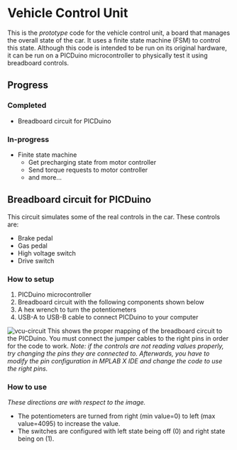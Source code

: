 # Vehicle Control Unit

This is the *prototype* code for the vehicle control unit, a board that manages the overall state of the car. It uses a finite state machine (FSM) to control this state. Although this code is intended to be run on its original hardware, it can be run on a PICDuino microcontroller to physically test it using breadboard controls.

## Progress
### Completed
- Breadboard circuit for PICDuino

### In-progress
- Finite state machine
  - Get precharging state from motor controller
  - Send torque requests to motor controller
  - and more...

## Breadboard circuit for PICDuino
This circuit simulates some of the real controls in the car. These controls are:
- Brake pedal
- Gas pedal
- High voltage switch
- Drive switch

### How to setup
1. PICDuino microcontroller
2. Breadboard circuit with the following components shown below
3. A hex wrench to turn the potentiometers
4. USB-A to USB-B cable to connect PICDuino to your computer

![vcu-circuit](https://user-images.githubusercontent.com/72328335/151675667-8e6ae435-11d8-482e-8f56-c0d1faa9b7b1.png)
This shows the proper mapping of the breadboard circuit to the PICDuino. You must connect the jumper cables to the right pins in order for the code to work.
*Note: if the controls are not reading values properly, try changing the pins they are connected to. Afterwards, you have to modify the pin configuration in MPLAB X IDE and change the code to use the right pins.*

### How to use
*These directions are with respect to the image.*
- The potentiometers are turned from right (min value=0) to left (max value=4095) to increase the value.
- The switches are configured with left state being off (0) and right state being on (1).
